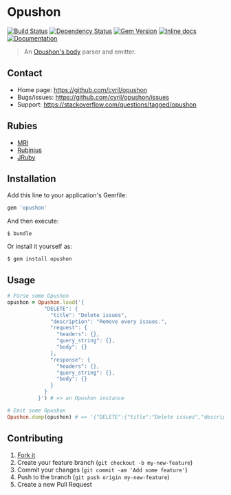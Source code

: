 # Opushon

[![Build Status](https://travis-ci.org/cyril/opushon.svg?branch=master)](https://travis-ci.org/cyril/opushon)
[![Dependency Status](https://gemnasium.com/cyril/opushon.svg)](https://gemnasium.com/cyril/opushon)
[![Gem Version](http://img.shields.io/gem/v/opushon.svg)](https://rubygems.org/gems/opushon)
[![Inline docs](http://inch-ci.org/github/cyril/opushon.svg?branch=master)](http://inch-ci.org/github/cyril/opushon)
[![Documentation](http://img.shields.io/:yard-docs-38c800.svg)](http://rubydoc.info/gems/opushon/frames)

> An [Opushon's body](https://github.com/cyril/opushon) parser and emitter.

## Contact

* Home page: https://github.com/cyril/opushon
* Bugs/issues: https://github.com/cyril/opushon/issues
* Support: https://stackoverflow.com/questions/tagged/opushon

## Rubies

* [MRI](https://www.ruby-lang.org/)
* [Rubinius](http://rubini.us/)
* [JRuby](http://jruby.org/)

## Installation

Add this line to your application's Gemfile:

```ruby
gem 'opushon'
```

And then execute:

    $ bundle

Or install it yourself as:

    $ gem install opushon

## Usage

```ruby
# Parse some Opushon
opushon = Opushon.load('{
            "DELETE": {
              "title": "Delete issues",
              "description": "Remove every issues.",
              "request": {
                "headers": {},
                "query_string": {},
                "body": {}
              },
              "response": {
                "headers": {},
                "query_string": {},
                "body": {}
              }
            }
          }') # => an Opushon instance

# Emit some Opushon
Opushon.dump(opushon) # => '{"DELETE":{"title":"Delete issues","description":"Remove every issues.","request":{"headers":{},"query_string":{},"body":{}},"response":{"headers":{},"query_string":{},"body":{}}}}'
```

## Contributing

1. [Fork it](https://github.com/cyril/opushon.rb/fork)
2. Create your feature branch (`git checkout -b my-new-feature`)
3. Commit your changes (`git commit -am 'Add some feature'`)
4. Push to the branch (`git push origin my-new-feature`)
5. Create a new Pull Request
